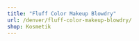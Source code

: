 ```yaml
---
title: "Fluff Color Makeup Blowdry"
url: /denver/fluff-color-makeup-blowdry/
shop: Kosmetik
---
```

